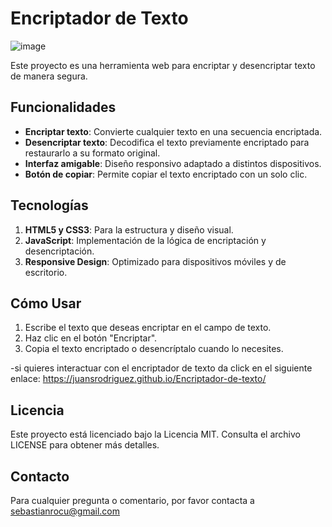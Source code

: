 # Encriptador de Texto

![image](https://github.com/user-attachments/assets/8dbc6e6a-393d-4bd8-a73a-0877a0dfed70)


Este proyecto es una herramienta web para encriptar y desencriptar texto de manera segura.

## Funcionalidades

- **Encriptar texto**: Convierte cualquier texto en una secuencia encriptada.
- **Desencriptar texto**: Decodifica el texto previamente encriptado para restaurarlo a su formato original.
- **Interfaz amigable**: Diseño responsivo adaptado a distintos dispositivos.
- **Botón de copiar**: Permite copiar el texto encriptado con un solo clic.

## Tecnologías

1. **HTML5 y CSS3**: Para la estructura y diseño visual.
2. **JavaScript**: Implementación de la lógica de encriptación y desencriptación.
3. **Responsive Design**: Optimizado para dispositivos móviles y de escritorio.

## Cómo Usar

1. Escribe el texto que deseas encriptar en el campo de texto.
2. Haz clic en el botón "Encriptar".
3. Copia el texto encriptado o desencríptalo cuando lo necesites.

-si quieres interactuar con el encriptador de texto da click en el siguiente enlace:
https://juansrodriguez.github.io/Encriptador-de-texto/

## Licencia

Este proyecto está licenciado bajo la Licencia MIT. Consulta el archivo LICENSE para obtener más detalles.

## Contacto

Para cualquier pregunta o comentario, por favor contacta a sebastianrocu@gmail.com
